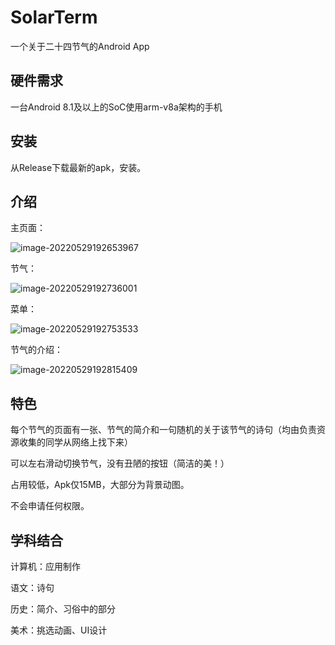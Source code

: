 #  SolarTerm

一个关于二十四节气的Android App

## 硬件需求

一台Android 8.1及以上的SoC使用arm-v8a架构的手机

## 安装

从Release下载最新的apk，安装。

## 介绍

主页面：

<img src="README.assets/image-20220529192653967.png" alt="image-20220529192653967" style="zoom:100%;" />

节气：

![image-20220529192736001](README.assets/image-20220529192736001.png)

菜单：

![image-20220529192753533](README.assets/image-20220529192753533.png)

节气的介绍：

![image-20220529192815409](README.assets/image-20220529192815409.png)

## 特色

每个节气的页面有一张、节气的简介和一句随机的关于该节气的诗句（均由负责资源收集的同学从网络上找下来）

可以左右滑动切换节气，没有丑陋的按钮（简洁的美！）

占用较低，Apk仅15MB，大部分为背景动图。

不会申请任何权限。

## 学科结合

计算机：应用制作

语文：诗句

历史：简介、习俗中的部分

美术：挑选动画、UI设计
